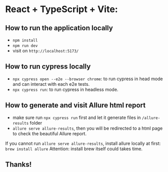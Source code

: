 # React + TypeScript + Vite:

## How to run the application locally

- `npm install`
- `npm run dev`
- visit on `http://localhost:5173/`

## How to run cypress locally

- `npx cypress open --e2e --browser chrome`: to run cypress in head mode and can interact with each e2e tests.
- `npx cypress run`: to run cypress in headless mode.

## How to generate and visit Allure html report

- make sure run `npx cypress run` first and let it generate files in `/allure-results` folder
- `allure serve allure-results`, then you will be redirected to a html page to check the beautiful Allure report.

If you cannot run `allure serve allure-results`, install allure locally at first: `brew install allure`
Attention: install brew itself could takes time.

## Thanks!
